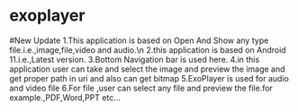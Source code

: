 # exoplayer

#New Update
1.This application is based on Open And Show any type file.i.e.,image,file,video and audio.\n
2.this application is based on Android 11.i.e.,Latest version.
3.Bottom Navigation bar is used here.
4.in this application user can take and select the image and preview the image and get proper path in uri and also can get bitmap
5.ExoPlayer is used for audio and video file
6.For file ,user can select any file and preview the file.for example.,PDF,Word,PPT etc...
